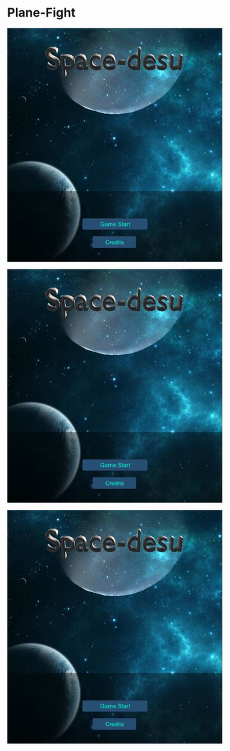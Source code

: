 # Plane-Fight
 
![image1](https://github.com/MinarAshiqTishan/Plane-Fight/blob/master/images/1.JPG)


![image2](https://github.com/MinarAshiqTishan/Plane-Fight/blob/master/images/1.JPG)


![image3](https://github.com/MinarAshiqTishan/Plane-Fight/blob/master/images/1.JPG)

